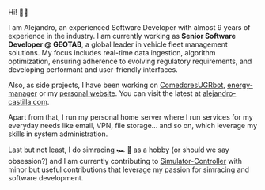 Hi! 👋🏻

I am Alejandro, an experienced Software Developer with almost 9 years of experience in the industry. I am currently working as **Senior Software Developer @ GEOTAB**, a global leader in vehicle fleet management solutions. My focus includes real-time data ingestion, algorithm optimization, ensuring adherence to evolving regulatory requirements, and developing performant and user-friendly interfaces.

Also, as side projects, I have been working on [ComedoresUGRbot](https://github.com/alejandrocq/ComedoresUGRbot), [energy-manager](https://github.com/alejandrocq/energy-manager) or my [personal website](https://github.com/alejandrocq/personal-website). You can visit the latest at [alejandro-castilla.com](https://alejandro-castilla.com).

Apart from that, I run my personal home server where I run services for my everyday needs like email, VPN, file storage... and so on, which leverage my skills in system administration.

Last but not least, I do simracing 🏎️ 🏁 as a hobby (or should we say obsession?) and I am currently contributing to [Simulator-Controller](https://github.com/SeriousOldMan/Simulator-Controller) with minor but useful contributions that leverage my passion for simracing and software development.
